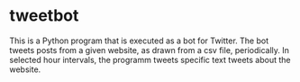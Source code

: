 # tweetbot
This is a Python program that is executed as a bot for Twitter. The bot tweets posts from a given website, 
as drawn from a csv file, periodically. In selected hour intervals, the programm tweets specific text 
tweets about the website.
